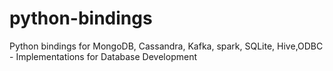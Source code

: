 # python-bindings
Python bindings for MongoDB, Cassandra, Kafka, spark, SQLite, Hive,ODBC - Implementations for Database Development
